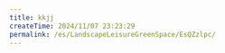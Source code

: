 ```yaml
---
title: kkjj
createTime: 2024/11/07 23:23:29
permalink: /es/LandscapeLeisureGreenSpace/EsQZzlpc/
---
```

